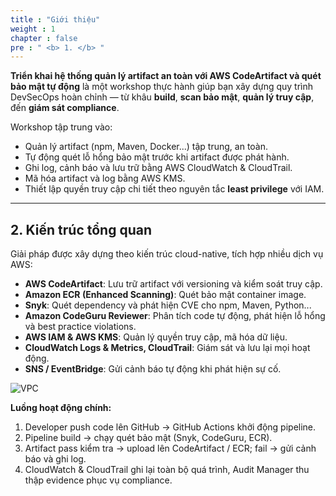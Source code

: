 ```yaml
---
title : "Giới thiệu"
weight : 1 
chapter : false
pre : " <b> 1. </b> "
---
```


**Triển khai hệ thống quản lý artifact an toàn với AWS CodeArtifact và quét bảo mật tự động** là một workshop thực hành giúp bạn xây dựng quy trình DevSecOps hoàn chỉnh — từ khâu **build**, **scan bảo mật**, **quản lý truy cập**, đến **giám sát compliance**.

Workshop tập trung vào:
- Quản lý artifact (npm, Maven, Docker...) tập trung, an toàn.
- Tự động quét lỗ hổng bảo mật trước khi artifact được phát hành.
- Ghi log, cảnh báo và lưu trữ bằng AWS CloudWatch & CloudTrail.
- Mã hóa artifact và log bằng AWS KMS.
- Thiết lập quyền truy cập chi tiết theo nguyên tắc **least privilege** với IAM.

---

## **2. Kiến trúc tổng quan**

Giải pháp được xây dựng theo kiến trúc cloud-native, tích hợp nhiều dịch vụ AWS:

- **AWS CodeArtifact**: Lưu trữ artifact với versioning và kiểm soát truy cập.
- **Amazon ECR (Enhanced Scanning)**: Quét bảo mật container image.
- **Snyk**: Quét dependency và phát hiện CVE cho npm, Maven, Python...
- **Amazon CodeGuru Reviewer**: Phân tích code tự động, phát hiện lỗ hổng và best practice violations.
- **AWS IAM & AWS KMS**: Quản lý quyền truy cập, mã hóa dữ liệu.
- **CloudWatch Logs & Metrics, CloudTrail**: Giám sát và lưu lại mọi hoạt động.
- **SNS / EventBridge**: Gửi cảnh báo tự động khi phát hiện sự cố.

![VPC](/images/zzz/AD.png)

**Luồng hoạt động chính:**
1. Developer push code lên GitHub → GitHub Actions khởi động pipeline.
2. Pipeline build → chạy quét bảo mật (Snyk, CodeGuru, ECR).
3. Artifact pass kiểm tra → upload lên CodeArtifact / ECR; fail → gửi cảnh báo và ghi log.
4. CloudWatch & CloudTrail ghi lại toàn bộ quá trình, Audit Manager thu thập evidence phục vụ compliance.
